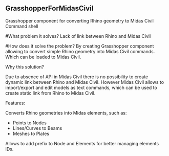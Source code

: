 ## GrasshopperForMidasCivil
Grasshopper component for converting Rhino geometry to Midas Civil Command shell

#What problem it solves?
Lack of link between Rhino and Midas Civil

#How does it solve the problem?
By creating Grasshopper component allowing to convert simple Rhino geometry into Midas Civil commands. Which can be loaded to Midas Civil.

Why this solution?

Due to absence of API in Midas Civil there is no possibility to create dynamic link between Rhino and Midas Civil. However Midas Civil allows to import/export and edit
models as text commands, which can be used to create static link from Rhino to Midas Civil.

Features:

Converts Rhino geometries into Midas elements, such as:
- Points to Nodes
- Lines/Curves to Beams
- Meshes to Plates

Allows to add prefix to Node and Elements for better managing elements IDs.

